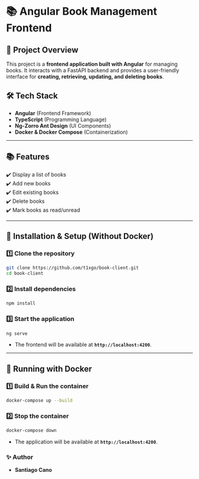 # 📚 Angular Book Management Frontend

## 🚀 Project Overview

This project is a **frontend application built with Angular** for managing books. It interacts with a FastAPI backend and provides a user-friendly interface for **creating, retrieving, updating, and deleting books**.  

## 🛠 Tech Stack

- **Angular** (Frontend Framework)
- **TypeScript** (Programming Language)
- **Ng-Zorro Ant Design** (UI Components)
- **Docker & Docker Compose** (Containerization)
---

## 📚 Features

✔️ Display a list of books  
✔️ Add new books  
✔️ Edit existing books  
✔️ Delete books  
✔️ Mark books as read/unread  

---
## 🔧 Installation & Setup (Without Docker)

### 1️⃣ Clone the repository  

```sh
git clone https://github.com/t1xgo/book-client.git
cd book-client
```

### 2️⃣ Install dependencies  

```sh
npm install
```

### 3️⃣ Start the application  

```sh
ng serve
```

- The frontend will be available at **`http://localhost:4200`**.

---

## 🐳 Running with Docker

### 1️⃣ Build & Run the container  

```sh
docker-compose up --build
```

### 2️⃣ Stop the container  

```sh
docker-compose down
```

- The application will be available at **`http://localhost:4200`**.

### ✨ Author  

- **Santiago Cano**  

